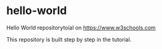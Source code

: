 # hello-world
Hello World repositorytoial on https://www.w3schools.com

This repository is built step by step in the tutorial.

